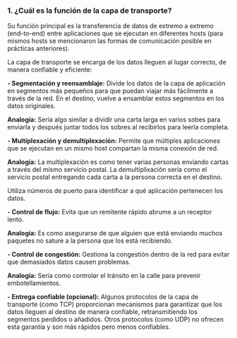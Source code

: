 ### 1. ¿Cuál es la función de la capa de transporte?

Su función principal es la transferencia de datos de extremo a extremo (end-to-end) entre aplicaciones que se ejecutan en diferentes hosts (para mismos hosts se mencionaron las formas de comunicación posible en prácticas anteriores).

La capa de transporte se encarga de los datos lleguen al lugar correcto, de manera confiable y eficiente:

<b>- Segmentación y reensamblaje:</b> Divide los datos de la capa de aplicación en segmentos más pequeños para que puedan viajar más fácilmente a través de la red. En el destino, vuelve a ensamblar estos segmentos en los datos originales.

<b>Analogía:</b> Sería algo similar a dividir una carta larga en varios sobes para enviarla y después juntar todos los sobres al recibirlos para leerla completa.

<b>- Multiplexación y demultiplexación:</b> Permite que múltiples aplicaciones que se ejecutan en un mismo host compartan la misma conexión de red.

<b>Analogía:</b> La multiplexación es como tener varias personas enviando cartas a través del mismo servicio postal.
La demultiplixación sería como el servicio postal entregando cada carta a la persona correcta en el destino.

Utiliza números de puerto para identificar a qué aplicación pertenecen los datos.

<b>- Control de flujo:</b> Evita que un remitente rápido abrume a un receptor lento.

<b>Analogía:</b> Es como asegurarse de que alguien que está enviando muchos paquetes no sature a la persona que los está recibiendo.

<b>- Control de congestión:</b> Gestiona la congestión dentro de la red para evitar que demasiados datos causen problemas.

<b>Analogía:</b> Sería como controlar el tránsito en la calle para prevenir embotellamientos.

<b>- Entrega confiable (opcional):</b> Algunos protocolos de la capa de transporte (como TCP) proporcionan mecanismos para garantizar que los datos lleguen al destino de manera confiable, retransmitiendo los segmentos perdidos o añadidos. Otros protocolos (como UDP) no ofrecen esta garantía y son más rápidos pero menos confiables.